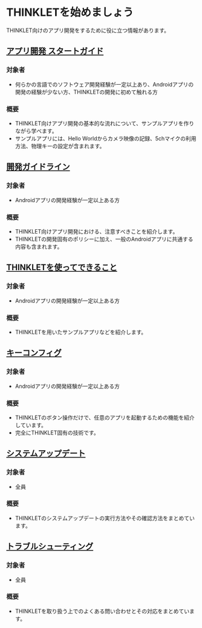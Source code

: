 # THINKLETを始めましょう
THINKLET向けのアプリ開発をするために役に立つ情報があります。
## [アプリ開発 スタートガイド](./startGuide/1_startGuide.mdx)
### 対象者
- 何らかの言語でのソフトウェア開発経験が一定以上あり、Androidアプリの開発の経験が少ない方、THINKLETの開発に初めて触れる方
### 概要
- THINKLET向けアプリ開発の基本的な流れについて、サンプルアプリを作りながら学べます。
- サンプルアプリには、Hello Worldからカメラ映像の記録、5chマイクの利用方法、物理キーの設定が含まれます。
## [開発ガイドライン](./devGuide/thinklet.md)
### 対象者
- Androidアプリの開発経験が一定以上ある方
### 概要
- THINKLET向けアプリ開発における、注意すべきことを紹介します。
- THINKLETの開発固有のポリシーに加え、一般のAndroidアプリに共通する内容も含まれます。
## [THINKLETを使ってできること](./expert/sampleProject.md)
### 対象者
- Androidアプリの開発経験が一定以上ある方
### 概要
- THINKLETを用いたサンプルアプリなどを紹介します。
## [キーコンフィグ](./keyConfig/keyConfig.mdx)
### 対象者
- Androidアプリの開発経験が一定以上ある方
### 概要
- THINKLETのボタン操作だけで、任意のアプリを起動するための機能を紹介しています。
- 完全にTHINKLET固有の技術です。
## [システムアップデート](./systemUpdate/systemUpdate.md)
### 対象者
- 全員
### 概要
- THINKLETのシステムアップデートの実行方法やその確認方法をまとめています。
## [トラブルシューティング](./troubleshooting/troubleshooting.md)
### 対象者
- 全員
### 概要
- THINKLETを取り扱う上でのよくある問い合わせとその対応をまとめています。
